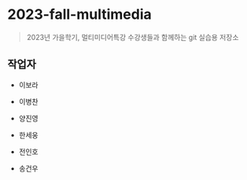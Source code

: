 # 2023-fall-multimedia

> 2023년 가을학기, 멀티미디어특강 수강생들과 함께하는 git 실습용 저장소

## 작업자

- 이보라

- 이병찬

- 양진영

- 한세웅

- 전인호

- 송건우